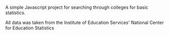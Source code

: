 A simple Javascript project for searching through colleges for basic statistics.

All data was taken from the Institute of Education Services' National Center for Education Statistics
